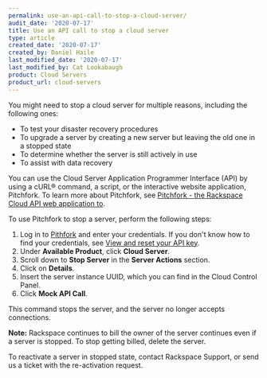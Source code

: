 ```yaml
---
permalink: use-an-api-call-to-stop-a-cloud-server/
audit_date: '2020-07-17'
title: Use an API call to stop a cloud server
type: article
created_date: '2020-07-17'
created_by: Daniel Haile
last_modified_date: '2020-07-17'
last_modified_by: Cat Lookabaugh
product: Cloud Servers
product_url: cloud-servers
---
```


You might need to stop a cloud server for multiple reasons, including the following ones: 

- To test your disaster recovery procedures 
- To upgrade a server by creating a new server but leaving the old one in a stopped state
- To determine whether the server is still actively in use
- To assist with data recovery

You can use the Cloud Server Application Programmer Interface (API) by using a cURL&reg;
command, a script, or the interactive website application, Pitchfork.  To learn more about
Pitchfork, see [Pitchfork - the Rackspace Cloud API web application to](/support/how-to/pitchfork-the-rackspace-cloud-api-web-application/).

To use Pitchfork to stop a server, perform the following steps:

1. Log in to [Pithfork](https://pitchfork.rax.io/) and enter your credentials. If you don't know how to find
   your credentials, see [View and reset your API key](/support/how-to/view-and-reset-your-api-key).
2. Under **Available Product**, click **Cloud Server**. 
3. Scroll down to **Stop Server** in the **Server Actions** section.
4. Click on **Details**.
5. Insert the server instance UUID, which you can find in the Cloud Control Panel.
6. Click **Mock API Call**.

This command stops the server, and the server no longer accepts connections. 

**Note:** Rackspace continues to bill the owner of the server continues even if a server
is stopped. To stop getting billed, delete the server.

To reactivate a server in stopped state, contact Rackspace Support,
or send us a ticket with the re-activation request.
